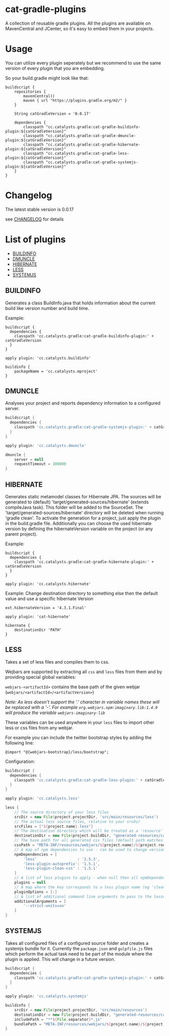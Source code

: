 cat-gradle-plugins
========================

A collection of reusable gradle plugins. All the plugins are available on MavenCentral and JCenter, so it's easy to embed
them in your projects. 


Usage
=====
You can utilize every plugin seperately but we recommend to use the same version of every plugin that you are embedding.

So your build.gradle might look like that:

```
buildscript {
    repositories {
        mavenCentral()
        maven { url "https://plugins.gradle.org/m2/" }
    }

    String catGradleVersion = '0.0.17'

    dependencies {
        classpath "cc.catalysts.gradle:cat-gradle-buildinfo-plugin:${catGradleVersion}"
        classpath "cc.catalysts.gradle:cat-gradle-dmuncle-plugin:${catGradleVersion}"
        classpath "cc.catalysts.gradle:cat-gradle-hibernate-plugin:${catGradleVersion}"
        classpath "cc.catalysts.gradle:cat-gradle-less-plugin:${catGradleVersion}"
        classpath "cc.catalysts.gradle:cat-gradle-systemjs-plugin:${catGradleVersion}"
    }
}
```

Changelog
=====

The latest stable version is 0.0.17

see [CHANGELOG](CHANGELOG.md) for details


List of plugins
===============

* [BUILDINFO](#buildinfo)
* [DMUNCLE](#dmuncle)
* [HIBERNATE](#hibernate)
* [LESS](#less)
* [SYSTEMJS](#systemjs)

BUILDINFO
------

Generates a class BuildInfo.java that holds information about the current build like version number and build time.

Example:
```
buildscript {
  dependencies {
    classpath 'cc.catalysts.gradle:cat-gradle-buildinfo-plugin:' + catGradleVersion
  }
}

apply plugin: 'cc.catalysts.buildinfo'

buildinfo {
    packageName = 'cc.catalysts.mproject'
}
```

DMUNCLE
------
Analyses your project and reports dependency information to a configured server.


```groovy
buildscript {
  dependencies {
    classpath 'cc.catalysts.gradle:cat-gradle-systemjs-plugin:' + catGradleVersion
  }
}

apply plugin: 'cc.catalysts.dmuncle'

dmuncle {
    server = null
    requestTimeout = 100000
}

```


HIBERNATE
------
Generates static metamodel classes for Hibernate JPA. The sources will be generated to (default) 'target/generated-sources/hibernate' (extends compileJava task).
This folder will be added to the SourceSet.
The 'target/generated-sources/hibernate' directory will be deleted when running 'gradle clean'.
To activate the generation for a project, just apply the plugin in the build.gradle file. Additionally you can choose the used hibernate version by defining the hibernateVersion variable on the project (or any parent project).

Example:
```
buildscript {
  dependencies {
    classpath 'cc.catalysts.gradle:cat-gradle-hibernate-plugin:' + catGradleVersion
  }
}

apply plugin: 'cc.catalysts.hibernate'
```

Example: Change destination directory to something else then the default value and use a specific hibernate Version
```
ext.hibernateVersion = '4.3.1.Final'

apply plugin: 'cat-hibernate'

hibernate {
    destinationDir 'PATH'
}
```

LESS
------

Takes a set of less files and compiles them to css.

Wejbars are supported by extracting all `css` and `less` files from them and by providing special global variables:

`webjars-<artifactId>` contains the base path of the given webjar (`webjars/<artifactId>/<artifactVersion>`)

*Note: As less doesn't support the '.' character in variable names these will be replaced with a '-'.*
*For example `org.webjars.npm:imaginary.lib:1.4.9` will produce the variable `webjars-imaginary-lib`*

These variables can be used anywhere in your `less` files to import other less or css files from any webjar.

For example you can include the twitter bootstrap styles by adding the following line:

```less
@import "@{webjars-bootstrap}/less/bootstrap";
```

Configuration:

```groovy
buildscript {
  dependencies {
    classpath 'cc.catalysts.gradle:cat-gradle-less-plugin:' + catGradleVersion
  }
}

apply plugin: 'cc.catalysts.less'

less {
    // The source directory of your less files
    srcDir = new File(project.projectDir, 'src/main/resources/less')
    // The actual less source files, relative to your srcDir
    srcFiles = ["${project.name}.less"]
    // The destination directory which will be treated as a 'resource' folder when the java plugin is present
    destinationDir = new File(project.buildDir, "generated-resources/cat-less")
    // The base path for all generated css files (default path matches webjar convention)
    cssPath = "META-INF/resources/webjars/${project.name}/${project.rootProject.version}"
    // A map of npm dependencies to use - can be used to change versions and add or remove plugins
    npmDependencies = [
        'less'                  : '2.5.3',
        'less-plugin-autoprefix': '1.5.1',
        'less-plugin-clean-css' : '1.5.1'
    ]
    // A list of less plugins to apply - when null then all npmDependencies starting with 'less-plugin-' will be used
    plugins = null
    // A map where the key corresponds to a less plugin name (eg 'clean-css') and the value are the cli arguments to pass to it (eg. '--s0')
    pluginOptions = [:]
    // A list of additional command line arguments to pass to the lessc
    additionalArguments = [
        '--strict-units=on'
    ]
}
```

SYSTEMJS
------

Takes all configured files of a configured source folder and creates a systemjs bundle for it.
Currently the `package.json` and `gulpfile.js` files which perform the actual task need to be part of the module where the plugin is applied.
This will change in a future version.

```groovy
buildscript {
  dependencies {
    classpath 'cc.catalysts.gradle:cat-gradle-systemjs-plugin:' + catGradleVersion
  }
}

apply plugin: 'cc.catalysts.systemjs'

buildinfo {
    srcDir = new File(project.projectDir, 'src/main/resources')
    destinationDir = new File(project.buildDir, "generated-resources/cat-systemjs")
    includePath = "**${File.separator}*.js"
    bundlePath = "META-INF/resources/webjars/${project.name}/${project.rootProject.version}"
}
```
